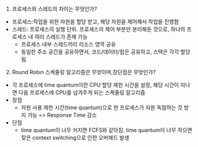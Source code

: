 1. 프로세스와 스레드의 차이는 무엇인가?

- 프로세스:작업을 위한 자원을 할당 받고, 해당 자원을 제어해서 작업을 진행함
- 스레드: 프로세스의 실행 단위. 프로세스의 제어 부분만 분리해둔 것으로, 하나의 프로세스 내 여러 스레드가 존재 가능
  - 프로세스 내부 스레드끼리 리소스 영역 공유
  - 동일한 주소 공간을 공유하면서, 코드/데이터/힙은 공유하고, 스택은 각각 할당됨

2. Round Robin 스케줄링 알고리즘은 무엇이며,장단점은 무엇인가?

- 각 프로세스에 time quantum이란 CPU 할당 제한 시간을 설정, 해당 시간이 지나면 다음 프로세스에 CPU를 넘겨주게 되는 스케줄링 알고리즘
- 장점
  - 자원 사용 제한 시간(time quantum)으로 한 프로세스가 자원 독점하는 것 방지 가능 => Response Time 감소
- 단점
  - time quantum이 너무 커지면 FCFS와 같아짐. time quantum이 너무 작으면 잦은 context switching으로 인한 오버헤드 발생
